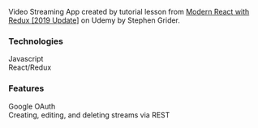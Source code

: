 Video Streaming App created by tutorial lesson from [Modern React with Redux [2019 Update]](https://www.udemy.com/react-redux/) on Udemy by Stephen Grider.

### Technologies
Javascript <br>
React/Redux

### Features
Google OAuth <br>
Creating, editing, and deleting streams via REST
